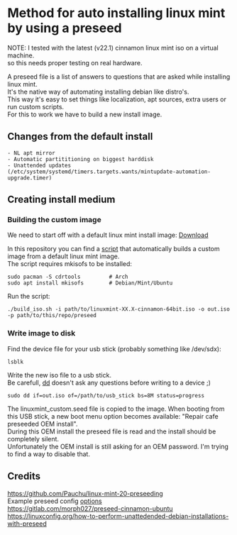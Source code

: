 # Method for auto installing linux mint by using a preseed

NOTE: I tested with the latest (v22.1) cinnamon linux mint iso on a virtual machine.  
      so this needs proper testing on real hardware.  

A preseed file is a list of answers to questions that are asked while installing linux mint.  
It's the native way of automating installing debian like distro's.  
This way it's easy to set things like localization, apt sources, extra users or run custom scripts.  
For this to work we have to build a new install image.  

## Changes from the default install

    - NL apt mirror
    - Automatic partititioning on biggest harddisk
    - Unattended updates (/etc/system/systemd/timers.targets.wants/mintupdate-automation-upgrade.timer)

## Creating install medium
### Building the custom image

We need to start off with a default linux mint install image: [Download](https://linuxmint.com/edition.php?id=319)

In this repository you can find a [script](/build_iso.sh) that automatically builds a custom image from a default linux mint image.  
The script requires mkisofs to be installed:  

    sudo pacman -S cdrtools         # Arch
    sudo apt install mkisofs        # Debian/Mint/Ubuntu

Run the script:

    ./build_iso.sh -i path/to/linuxmint-XX.X-cinnamon-64bit.iso -o out.iso -p path/to/this/repo/preseed

### Write image to disk

Find the device file for your usb stick (probably something like /dev/sdx):

    lsblk

Write the new iso file to a usb stick.  
Be carefull, [dd](https://www.man7.org/linux/man-pages/man1/dd.1.html) doesn't ask any questions before writing to a device ;)

    sudo dd if=out.iso of=/path/to/usb_stick bs=8M status=progress

The linuxmint_custom.seed file is copied to the image.
When booting from this USB stick, a new boot menu option becomes available: "Repair cafe preseeded OEM install".  
During this OEM install the preseed file is read and the install should be completely silent.  
Unfortunately the OEM install is still asking for an OEM password. I'm trying to find a way to disable that.  



## Credits

https://github.com/Pauchu/linux-mint-20-preseeding  
Example preseed config [options](https://www.debian.org/releases/bookworm/example-preseed.txt)  
https://gitlab.com/morph027/preseed-cinnamon-ubuntu
https://linuxconfig.org/how-to-perform-unattedended-debian-installations-with-preseed
